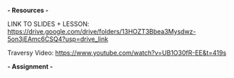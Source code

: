 **- Resources -**

LINK TO SLIDES + LESSON: https://drive.google.com/drive/folders/13HOZT3Bbea3Mysdwz-5on3jEAmc6CSQ4?usp=drive_link

Traversy Video: https://www.youtube.com/watch?v=UB1O30fR-EE&t=419s

**- Assignment -**
